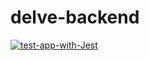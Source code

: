 # delve-backend
[![test-app-with-Jest](https://github.com/JeremyParson/delve-backend/actions/workflows/run%20tests.yaml/badge.svg?branch=development)](https://github.com/JeremyParson/delve-backend/actions/workflows/run%20tests.yaml)
